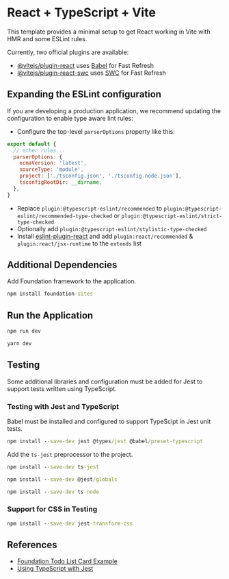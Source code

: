 # React + TypeScript + Vite

This template provides a minimal setup to get React working in Vite with HMR and some ESLint rules.

Currently, two official plugins are available:

- [@vitejs/plugin-react](https://github.com/vitejs/vite-plugin-react/blob/main/packages/plugin-react/README.md) uses [Babel](https://babeljs.io/) for Fast Refresh
- [@vitejs/plugin-react-swc](https://github.com/vitejs/vite-plugin-react-swc) uses [SWC](https://swc.rs/) for Fast Refresh

## Expanding the ESLint configuration

If you are developing a production application, we recommend updating the configuration to enable type aware lint rules:

- Configure the top-level `parserOptions` property like this:

```js
export default {
  // other rules...
  parserOptions: {
    ecmaVersion: 'latest',
    sourceType: 'module',
    project: ['./tsconfig.json', './tsconfig.node.json'],
    tsconfigRootDir: __dirname,
  },
}
```

- Replace `plugin:@typescript-eslint/recommended` to `plugin:@typescript-eslint/recommended-type-checked` or `plugin:@typescript-eslint/strict-type-checked`
- Optionally add `plugin:@typescript-eslint/stylistic-type-checked`
- Install [eslint-plugin-react](https://github.com/jsx-eslint/eslint-plugin-react) and add `plugin:react/recommended` & `plugin:react/jsx-runtime` to the `extends` list

## Additional Dependencies

Add Foundation framework to the application.

```cmd
npm install foundation-sites
```

## Run the Application

```cmd
npm run dev

yarn dev
```

## Testing
Some additional libraries and configuration must be added for Jest to support tests written using TypeScript.

### Testing with Jest and TypeScript

Babel must be installed and configured to support TypeScipt in Jest unit tests.

```cmd
npm install --save-dev jest @types/jest @babel/preset-typescript
```

Add the `ts-jest` preprocessor to the project.

```cmd
npm install --save-dev ts-jest

npm install --save-dev @jest/globals

npm install --save-dev ts-node
```

### Support for CSS in Testing

```cmd
npm install --save-dev jest-transform-css
```

## References

- [Foundation Todo List Card Example](https://get.foundation/building-blocks/blocks/todo-list-card.html)
- [Using TypeScript with Jest](https://jestjs.io/docs/getting-started#using-typescript)